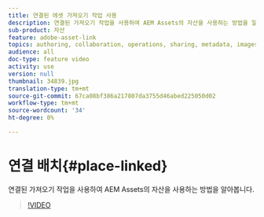 ```yaml
---
title: 연결된 에셋 가져오기 작업 사용
description: 연결된 가져오기 작업을 사용하여 AEM Assets의 자산을 사용하는 방법을 알아봅니다.
sub-product: 자산
feature: adobe-asset-link
topics: authoring, collaboration, operations, sharing, metadata, images, operations
audience: all
doc-type: feature video
activity: use
version: null
thumbnail: 34839.jpg
translation-type: tm+mt
source-git-commit: 67ca08bf386a217807da3755d46abed225050d02
workflow-type: tm+mt
source-wordcount: '34'
ht-degree: 0%

---
```



# 연결 배치{#place-linked}

연결된 가져오기 작업을 사용하여 AEM Assets의 자산을 사용하는 방법을 알아봅니다.

>[!VIDEO](https://video.tv.adobe.com/v/34839/?quality=12)
